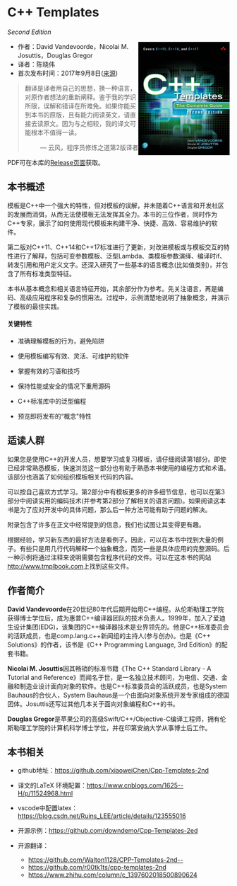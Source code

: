 # C++ Templates

*Second Edition*

<a><img src="cover.jpg" height="256px" align="right"></a>

* 作者：David Vandevoorde，Nicolai M. Josuttis，Douglas Gregor
* 译者：陈晓伟
* 首次发布时间：2017年9月8日([来源](https://www.amazon.com/C-Templates-Complete-Guide-2nd/dp/0321714121))

> 翻译是译者用自己的思想，换一种语言，对原作者想法的重新阐释。鉴于我的学识所限，误解和错译在所难免。如果你能买到本书的原版，且有能力阅读英文，请直接去读原文。因为与之相较，我的译文可能根本不值得一读。
>
> <p align="right"> — 云风，程序员修炼之道第2版译者</p>

PDF可在本库的[Release页面](https://github.com/xiaoweiChen/Cpp-Templates-2nd/releases)获取。

## 本书概述

模板是C++中一个强大的特性，但对模板的误解，并未随着C++语言和开发社区的发展而消弭，从而无法使模板无法发挥其全力。本书的三位作者，同时作为C++专家，展示了如何使用现代模板来构建干净、快捷、高效、容易维护的软件。

第二版对C++11、C++14和C++17标准进行了更新，对改进模板或与模板交互的特性进行了解释，包括可变参数模板、泛型Lambda、类模板参数演绎、编译时if、转发引用和用户定义文字。还深入研究了一些基本的语言概念(比如值类别)，并包含了所有标准类型特征。

本书从基本概念和相关语言特征开始，其余部分作为参考。先关注语言，再是编码、高级应用程序和复杂的惯用法。过程中，示例清楚地说明了抽象概念，并演示了模板的最佳实践。

#### 关键特性

- 准确理解模板的行为，避免陷阱

- 使用模板编写有效、灵活、可维护的软件

- 掌握有效的习语和技巧

- 保持性能或安全的情况下重用源码

- C++标准库中的泛型编程

- 预览即将发布的“概念"特性

  

## 适读人群

如果您是使用C++的开发人员，想要学习或复习模板，请仔细阅读第1部分。即使已经非常熟悉模板，快速浏览这一部分也有助于熟悉本书使用的编程方式和术语。该部分也涵盖了如何组织模板相关代码的内容。

可以按自己喜欢方式学习。第2部分中有模板更多的许多细节信息，也可以在第3部分中阅读实用的编码技术(并参考第2部分了解相关的语言问题)。如果阅读这本书是为了应对开发中的具体问题，那么后一种方法可能有助于问题的解决。

附录包含了许多在正文中经常提到的信息，我们也试图让其变得更有趣。

根据经验，学习新东西的最好方法是看例子。因此，可以在本书中找到大量的例子。有些只是用几行代码解释一个抽象概念，而另一些是具体应用的完整源码。后一种示例将通过注释来说明需要包含程序代码的文件。可以在这本书的网站<http://www.tmplbook.com>上找到这些文件。

## 作者简介

**David Vandevoorde**在20世纪80年代后期开始用C++编程。从伦斯勒理工学院获得博士学位后，成为惠普C++编译器团队的技术负责人。1999年，加入了爱迪生设计集团(EDG)，该集团的C++编译器技术是业界领先的。他是C++标准委员会的活跃成员，也是comp.lang.c++新闻组的主持人(参与创办)。也是《C++ Solutions》的作者，该书是《C++ Programming Language, 3rd Edition》的配套书籍。

**Nicolai M. Josuttis**因其畅销的标准书籍《The C++ Standard Library - A Tutorial and Reference》而闻名于世，是一名独立技术顾问，为电信、交通、金融和制造业设计面向对象的软件。也是C++标准委员会的活跃成员，也是System Bauhaus的合伙人，System Bauhaus是一个由面向对象系统开发专家组成的德国团体。Josuttis还写过其他几本关于面向对象编程和C++的书。

**Douglas Gregor**是苹果公司的高级Swift/C++/Objective-C编译工程师，拥有伦斯勒理工学院的计算机科学博士学位，并在印第安纳大学从事博士后工作。



## 本书相关

* github地址：<https://github.com/xiaoweiChen/Cpp-Templates-2nd>
* 译文的LaTeX 环境配置：<https://www.cnblogs.com/1625--H/p/11524968.html>
* vscode中配置latex：<https://blog.csdn.net/Ruins_LEE/article/details/123555016>
* 开源示例：<https://github.com/downdemo/Cpp-Templates-2ed>
* 开源翻译：

  * <https://github.com/Walton1128/CPP-Templates-2nd-->
  * <https://github.com/r00tk1ts/cpp-templates-2nd>
  * <https://www.zhihu.com/column/c_1397602018500890624>

